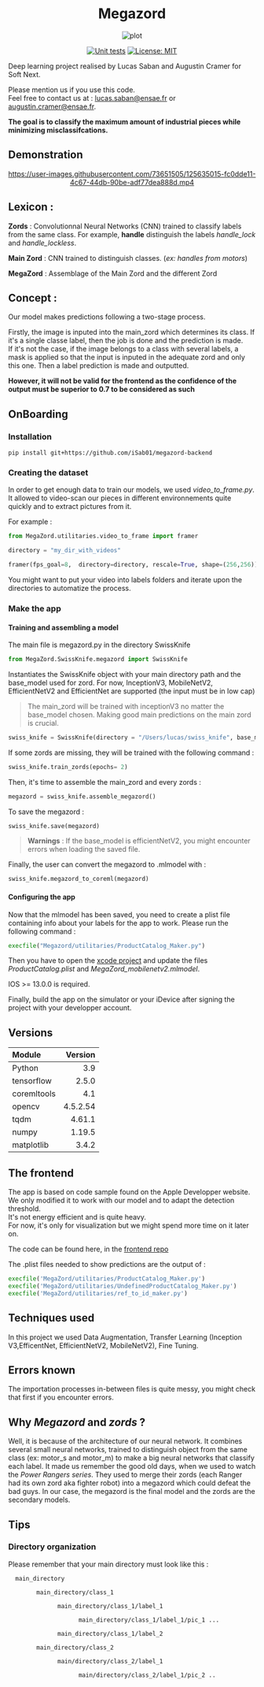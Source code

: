 <div align="center"> 

# Megazord
![plot](./ressources/megazord_pic.png?raw=true)

[![Unit tests](https://github.com/iSab01/megazord/actions/workflows/python-app.yml/badge.svg)](https://github.com/iSab01/megazord/actions/workflows/python-app.yml)
[![License: MIT](https://img.shields.io/badge/License-MIT-yellow.svg)](https://opensource.org/licenses/MIT)
</div>
<div align="left">
Deep learning project realised by Lucas Saban and Augustin Cramer for Soft Next. 

Please mention us if you use this code.  
Feel free to contact us at : lucas.saban@ensae.fr or augustin.cramer@ensae.fr. 

**The goal is to classify the maximum amount of industrial pieces while minimizing misclassifcations.**
      
## Demonstration
      
<div align="center"> 

https://user-images.githubusercontent.com/73651505/125635015-fc0dde11-4c67-44db-90be-adf77dea888d.mp4
   
<div align="left"> 
      


## Lexicon :
 **Zords** : Convolutionnal Neural Networks (CNN) trained to classify labels from the same class.  For example,
 **handle** distinguish the labels *handle_lock* and *handle_lockless*. 

**Main Zord** : CNN trained to distinguish classes. (*ex: handles from motors*)

**MegaZord** : Assemblage of the Main Zord and the different Zord

## Concept :

Our model makes predictions following a two-stage process.

Firstly, the image is inputed into the main_zord which determines its class. If it's a single classe label, then 
the job is done and the prediction is made.   
If it's not the case, if the image belongs to a class with several labels, a mask is applied so that the input is 
inputed in the adequate zord and only this one. Then a label prediction is made and outputted.  

**However, it will not be valid for the frontend as the confidence of the output must be superior to 0.7 to be
considered as such**

## OnBoarding
      
### Installation

```
pip install git+https://github.com/iSab01/megazord-backend
```


### Creating the dataset

In order to get enough data to train our models, we used *video_to_frame.py*. It allowed to video-scan our pieces in
different environnements quite quickly and to extract pictures from it.

For example :
```python
from MegaZord.utilitaries.video_to_frame import framer

directory = "my_dir_with_videos"

framer(fps_goal=8,  directory=directory, rescale=True, shape=(256,256))
```
You might want to put your video into labels folders and iterate upon the directories to automatize the process.


### Make the app 
#### Training and assembling a model

The main file is megazord.py in the directory SwissKnife  
``` python
from MegaZord.SwissKnife.megazord import SwissKnife
```

Instantiates the SwissKnife object with your main directory path and the base_model used for zord.
For now, InceptionV3, MobileNetV2, EfficientNetV2 and EfficientNet are supported (the input must be in low cap)
>The main_zord will be trained with inceptionV3 no matter the base_model chosen. 
> Making good main predictions on the main zord is crucial.
``` python
swiss_knife = SwissKnife(directory = "/Users/lucas/swiss_knife", base_model = "mobilenetv2")
```
If some zords are missing, they will be trained with the following command :
```python
swiss_knife.train_zords(epochs= 2)
```
Then, it's time to assemble the main_zord and every zords : 
```python
megazord = swiss_knife.assemble_megazord()
```
To save the megazord : 
```python
swiss_knife.save(megazord)
```
>  **Warnings** : If the base_model is efficientNetV2, you might encounter errors when loading the saved file.


Finally, the user can convert the megazord to .mlmodel with :
```python
swiss_knife.megazord_to_coreml(megazord)
```

#### Configuring the app

Now that the mlmodel has been saved, you need to create a plist file containing info about your labels for the app to 
work.
Please run the following command : 

```python
execfile("Megazord/utilitaries/ProductCatalog_Maker.py")
```

Then you have to open the [xcode project](https://github.com/iSab01/megazord_frontend) and 
update the files *ProductCatalog.plist* and *MegaZord_mobilenetv2.mlmodel*.

IOS >= 13.0.0 is required.

Finally, build the app on the simulator or your iDevice after signing the project with your developper account. 

## Versions

| Module      | Version | 
| :---        |    ----:   |  
| Python      | 3.9        |
| tensorflow   | 2.5.0        | 
| coremltools      | 4.1        |
| opencv      | 4.5.2.54       |
| tqdm      | 4.61.1       |
| numpy      | 1.19.5     |
| matplotlib | 3.4.2  |

## The frontend

The app is based on code sample found on the Apple Developper website. We only modified it to work with our model and to
adapt the detection threshold.  
It's not energy efficient and is quite heavy.  
For now, it's only for visualization but we might spend more time on it later on.

The code can be found here, in the [frontend repo](https://github.com/iSab01/megazord_frontend)

The .plist files needed to show predictions are the output of :
```python
execfile('MegaZord/utilitaries/ProductCatalog_Maker.py')
execfile('MegaZord/utilitaries/UndefinedProductCatalog_Maker.py')
execfile('MegaZord/utilitaries/ref_to_id_maker.py')
```

## Techniques used

In this project we used Data Augmentation, Transfer Learning (Inception V3,EfficentNet, EfficientNetV2, MobileNetV2),
Fine Tuning.

      
## Errors known

The importation processes in-between files is quite messy, you might check that first if you encounter errors. 

## Why *Megazord* and *zords* ? 

Well, it is because of the architecture of our neural network. It combines several small neural networks, trained to 
distinguish object from the same class (ex: motor_s and motor_m) to make a big neural networks that classify each label.
It made us remember the good old days, when we used to watch the *Power Rangers series*. They used to merge their zords 
(each Ranger had its own zord aka fighter robot) into a megazord which could defeat the bad guys. In our case, the 
megazord is the final model and the zords are the secondary models.

## Tips

### Directory organization

Please remember that your main directory must look like this :

      main_directory

            main_directory/class_1

                  main_directory/class_1/label_1

                        main_directory/class_1/label_1/pic_1 ...

                  main_directory/class_1/label_2

            main_directory/class_2

                  main/directory/class_2/label_1

                        main/directory/class_2/label_1/pic_2 ..
    
